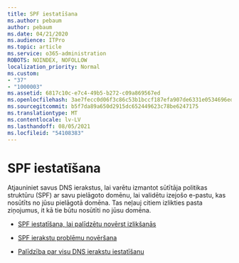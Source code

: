 ```yaml
---
title: SPF iestatīšana
ms.author: pebaum
author: pebaum
ms.date: 04/21/2020
ms.audience: ITPro
ms.topic: article
ms.service: o365-administration
ROBOTS: NOINDEX, NOFOLLOW
localization_priority: Normal
ms.custom:
- "37"
- "1000003"
ms.assetid: 6817c10c-e7c4-49b5-b272-c09a869567ed
ms.openlocfilehash: 3ae7fecc0d06f3c86c53b1bccf187efa907de6331e0534696edc1b0c80581f31
ms.sourcegitcommit: b5f7da89a650d2915dc652449623c78be6247175
ms.translationtype: MT
ms.contentlocale: lv-LV
ms.lasthandoff: 08/05/2021
ms.locfileid: "54108383"
---
```

# <a name="set-up-spf"></a>SPF iestatīšana

Atjauniniet savus DNS ierakstus, lai varētu izmantot sūtītāja politikas struktūru (SPF) ar savu pielāgoto domēnu, lai validētu izejošo e-pastu, kas nosūtīts no jūsu pielāgotā domēna. Tas neļauj citiem izlikties pasta ziņojumus, it kā tie būtu nosūtīti no jūsu domēna.
  
- [SPF iestatīšana, lai palīdzētu novērst izlikšanās](/microsoft-365/security/office-365-security/set-up-spf-in-office-365-to-help-prevent-spoofing)

- [SPF ierakstu problēmu novēršana](/microsoft-365/security/office-365-security/how-office-365-uses-spf-to-prevent-spoofing#SPFTroubleshoot)

- [Palīdzība par visu DNS ierakstu iestatīšanu](/microsoft-365/admin/get-help-with-domains/create-dns-records-at-any-dns-hosting-provider)
